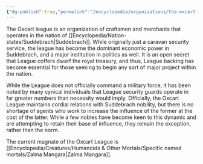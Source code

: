```yaml
---
{"dg-publish":true,"permalink":"/encyclopedia/organizations/the-oxcart-league/"}
---
```


The Oxcart league is an organization of craftsmen and merchants that operates in the nation of [[Encyclopedia/Nation-states/Suddebrach\|Suddebrach]]. While originally just a caravan security service, the league has become the dominant economic power in Suddebrach, and a major institution in politics as well. It is an open secret that League coffers dwarf the royal treasury, and thus, League backing has become essential for those seeking to begin any sort of major project within the nation.

While the League does not officially command a military force, it has been noted by many cynical individuals that League security guards operate in far greater numbers than necessity would imply. Officially, the Oxcart League maintains cordial relations with Suddebrach nobility, but there is no shortage of agents who work to increase the influence of the former at the cost of the latter. While a few nobles have become keen to this dynamic and are attempting to retain their base of influence, they remain the exception, rather than the norm.

The current magnate of the Oxcart League is [[Encyclopedia/Creatures/Humanoids & Other Mortals/Specific named mortals/Zalma Mangara\|Zalma Mangara]].